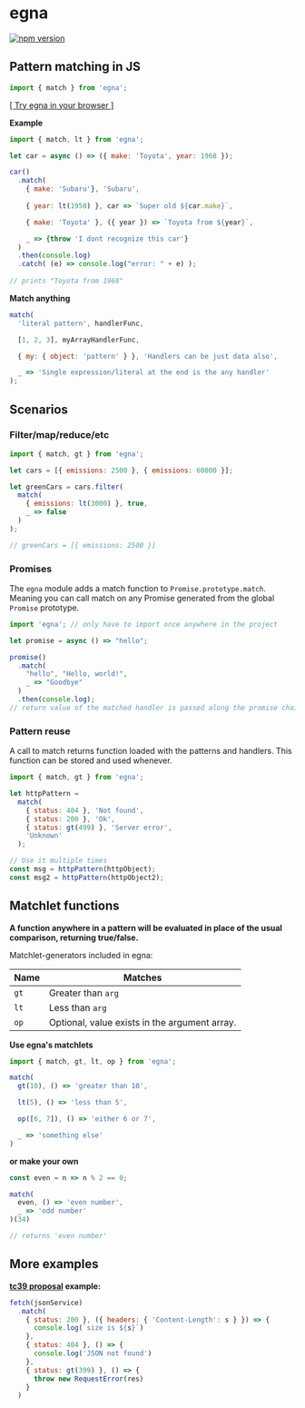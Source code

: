 # egna
[![npm version](https://badge.fury.io/js/egna.svg)](https://www.npmjs.com/package/egna)

## Pattern matching in JS

```javascript
import { match } from 'egna';
```
[[ Try egna in your browser ]](https://npm.runkit.com/egna)

**Example**
```javascript
import { match, lt } from 'egna';

let car = async () => ({ make: 'Toyota', year: 1968 });

car()
  .match(
    { make: 'Subaru'}, 'Subaru',
  
    { year: lt(1950) }, car => `Super old ${car.make}`,

    { make: 'Toyota' }, ({ year }) => `Toyota from ${year}`,

    _ => {throw 'I dont recognize this car'}
  )
  .then(console.log)
  .catch( (e) => console.log("error: " + e) );
  
// prints "Toyota from 1968"
```

**Match anything**
```javascript
match(
  'literal pattern', handlerFunc,

  [1, 2, 3], myArrayHandlerFunc,

  { my: { object: 'pattern' } }, 'Handlers can be just data also',

  _ => 'Single expression/literal at the end is the any handler'
);
```

## Scenarios

### Filter/map/reduce/etc
```javascript
import { match, gt } from 'egna';

let cars = [{ emissions: 2500 }, { emissions: 60000 }];

let greenCars = cars.filter(
  match(
    { emissions: lt(3000) }, true,
    _ => false
  )
);

// greenCars = [{ emissions: 2500 }]
```

### Promises
The `egna` module adds a match function to `Promise.prototype.match`.
Meaning you can call match on any Promise generated from the global `Promise` prototype.

```javascript
import 'egna'; // only have to import once anywhere in the project

let promise = async () => "hello";

promise()
  .match(
    "hello", "Hello, world!",
    _ => "Goodbye"
  )
  .then(console.log);
// return value of the matched handler is passed along the promise chain
```

### Pattern reuse
A call to match returns function loaded with the patterns and handlers. This function can be stored and used whenever.
```javascript
import { match, gt } from 'egna';

let httpPattern =
  match(
    { status: 404 }, 'Not found',
    { status: 200 }, 'Ok',
    { status: gt(499) }, 'Server error',
    'Unknown'
  );

// Use it multiple times
const msg = httpPattern(httpObject);
const msg2 = httpPattern(httpObject2);
```

## Matchlet functions
**A function anywhere in a pattern will be evaluated in place of the usual comparison, returning true/false.**

Matchlet-generators included in egna:

| Name       | Matches                                                 |
|------------|---------------------------------------------------------|
| `gt`       | Greater than `arg`                                      |
| `lt`       | Less than `arg`                                         |
| `op`       | Optional, value exists in the argument array.           |

**Use egna's matchlets**
```javascript
import { match, gt, lt, op } from 'egna';

match(
  gt(10), () => 'greater than 10',

  lt(5), () => 'less than 5',

  op([6, 7]), () => 'either 6 or 7',

  _ => 'something else'
)
```
**or make your own**

```javascript
const even = n => n % 2 == 0;

match(
  even, () => 'even number',
  _ => 'odd number'
)(34)

// returns 'even number'
```

## More examples

<!-- **Map with deep object matching** -->
<!-- ```javascript -->
<!-- let weather = [ -->
<!--   { city: 'London', weather: { code: '123', name: 'Cloudy' } }, -->
<!--   { city: 'Bergen', weather: { code: '234', name: 'Rainy' } } -->
<!-- ]; -->

<!-- weather.map(match( -->
<!--   { weather: { name: 'Rainy' } }, ({ city }) => 'Bring an umbrella to ' + city, -->
<!--   { weather: { name: 'Sunny' } }, ({ city }) => 'Bring sunglasses to ' + city, -->
<!--   ({ city }) => 'Nothing to bring in ' + city -->
<!-- )); -->

<!-- // returns [ 'Nothing to bring in London', 'Bring an umbrella to Bergen' ] -->
<!-- ``` -->

**[tc39 proposal](https://github.com/tc39/proposal-pattern-matching) example:**
```javascript
fetch(jsonService)
  .match(
    { status: 200 }, ({ headers: { 'Content-Length': s } }) => {
      console.log(`size is ${s}`)
    },
    { status: 404 }, () => {
      console.log('JSON not found')
    },
    { status: gt(399) }, () => {
      throw new RequestError(res)
    }
  )
```
